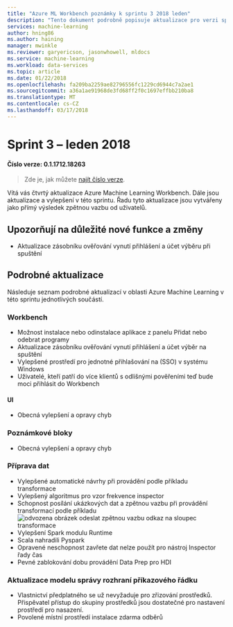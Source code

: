 ```yaml
---
title: "Azure ML Workbench poznámky k sprintu 3 2018 leden"
description: "Tento dokument podrobně popisuje aktualizace pro verzi sprintu 3 Azure ML"
services: machine-learning
author: hning86
ms.author: haining
manager: mwinkle
ms.reviewer: garyericson, jasonwhowell, mldocs
ms.service: machine-learning
ms.workload: data-services
ms.topic: article
ms.date: 01/22/2018
ms.openlocfilehash: fa209ba2259ae82796556fc1229cd6944c7a2ae1
ms.sourcegitcommit: a36a1ae91968de3fd68ff2f0c1697effbb210ba8
ms.translationtype: MT
ms.contentlocale: cs-CZ
ms.lasthandoff: 03/17/2018
---
```

# <a name="sprint-3---january-2018"></a>Sprint 3 – leden 2018 

#### <a name="version-number-01171218263"></a>Číslo verze: 0.1.1712.18263

>Zde je, jak můžete [najít číslo verze](known-issues-and-troubleshooting-guide.md).

Vítá vás čtvrtý aktualizace Azure Machine Learning Workbench. Dále jsou aktualizace a vylepšení v této sprintu. Řadu tyto aktualizace jsou vytvářeny jako přímý výsledek zpětnou vazbu od uživatelů. 

## <a name="notable-new-features-and-changes"></a>Upozorňují na důležité nové funkce a změny
- Aktualizace zásobníku ověřování vynutí přihlášení a účet výběru při spuštění

## <a name="detailed-updates"></a>Podrobné aktualizace
Následuje seznam podrobné aktualizací v oblasti Azure Machine Learning v této sprintu jednotlivých součástí.

### <a name="workbench"></a>Workbench
- Možnost instalace nebo odinstalace aplikace z panelu Přidat nebo odebrat programy
- Aktualizace zásobníku ověřování vynutí přihlášení a účet výběr na spuštění
- Vylepšené prostředí pro jednotné přihlašování na (SSO) v systému Windows
- Uživatelé, kteří patří do více klientů s odlišnými pověřeními teď bude moci přihlásit do Workbench

#### <a name="ui"></a>UI
- Obecná vylepšení a opravy chyb

### <a name="notebooks"></a>Poznámkové bloky
- Obecná vylepšení a opravy chyb

### <a name="data-preparation"></a>Příprava dat 
- Vylepšené automatické návrhy při provádění podle příkladu transformace
- Vylepšený algoritmus pro vzor frekvence inspector
- Schopnost posílání ukázkových dat a zpětnou vazbu při provádění transformací podle příkladu ![odvozena obrázek odeslat zpětnou vazbu odkaz na sloupec transformace](media/release-notes-sprint-3/SendFeedbackFromDeriveColumn.png)
- Vylepšení Spark modulu Runtime
- Scala nahradili Pyspark
- Opravené neschopnost zavřete dat nelze použít pro nástroj Inspector řady čas 
- Pevné zablokování dobu provádění Data Prep pro HDI

### <a name="model-management-cli-updates"></a>Aktualizace modelu správy rozhraní příkazového řádku 
  - Vlastnictví předplatného se už nevyžaduje pro zřizování prostředků. Přispěvatel přístup do skupiny prostředků jsou dostatečné pro nastavení prostředí pro nasazení.
  - Povolené místní prostředí instalace zdarma odběrů 
